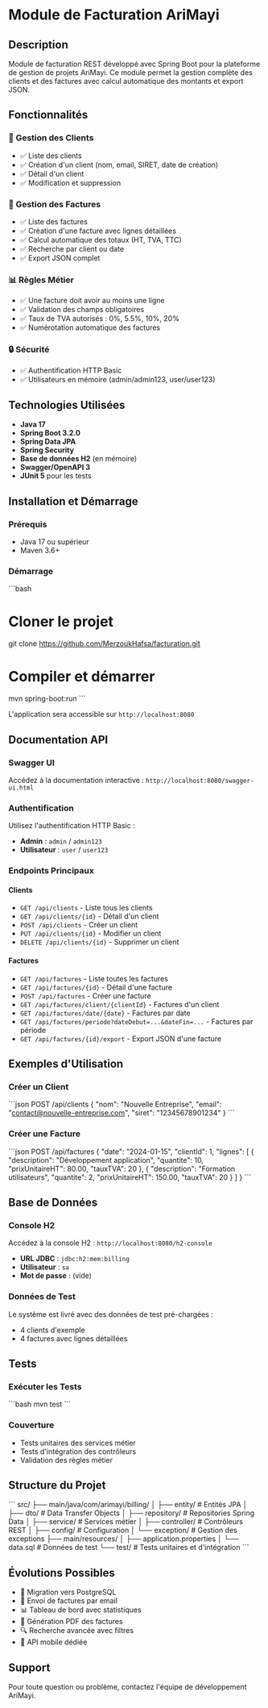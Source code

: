 # Module de Facturation AriMayi

## Description

Module de facturation REST développé avec Spring Boot pour la plateforme de gestion de projets AriMayi. Ce module permet la gestion complète des clients et des factures avec calcul automatique des montants et export JSON.

## Fonctionnalités

### 🏢 Gestion des Clients
- ✅ Liste des clients
- ✅ Création d'un client (nom, email, SIRET, date de création)
- ✅ Détail d'un client
- ✅ Modification et suppression

### 📄 Gestion des Factures
- ✅ Liste des factures
- ✅ Création d'une facture avec lignes détaillées
- ✅ Calcul automatique des totaux (HT, TVA, TTC)
- ✅ Recherche par client ou date
- ✅ Export JSON complet

### 📊 Règles Métier
- ✅ Une facture doit avoir au moins une ligne
- ✅ Validation des champs obligatoires
- ✅ Taux de TVA autorisés : 0%, 5.5%, 10%, 20%
- ✅ Numérotation automatique des factures

### 🔒 Sécurité
- ✅ Authentification HTTP Basic
- ✅ Utilisateurs en mémoire (admin/admin123, user/user123)

## Technologies Utilisées

- **Java 17**
- **Spring Boot 3.2.0**
- **Spring Data JPA**
- **Spring Security**
- **Base de données H2** (en mémoire)
- **Swagger/OpenAPI 3**
- **JUnit 5** pour les tests

## Installation et Démarrage

### Prérequis
- Java 17 ou supérieur
- Maven 3.6+

### Démarrage
\`\`\`bash
# Cloner le projet
git clone https://github.com/MerzoukHafsa/facturation.git

# Compiler et démarrer
mvn spring-boot:run
\`\`\`

L'application sera accessible sur `http://localhost:8080`

## Documentation API

### Swagger UI
Accédez à la documentation interactive : `http://localhost:8080/swagger-ui.html`

### Authentification
Utilisez l'authentification HTTP Basic :
- **Admin** : `admin` / `admin123`
- **Utilisateur** : `user` / `user123`

### Endpoints Principaux

#### Clients
- `GET /api/clients` - Liste tous les clients
- `GET /api/clients/{id}` - Détail d'un client
- `POST /api/clients` - Créer un client
- `PUT /api/clients/{id}` - Modifier un client
- `DELETE /api/clients/{id}` - Supprimer un client

#### Factures
- `GET /api/factures` - Liste toutes les factures
- `GET /api/factures/{id}` - Détail d'une facture
- `POST /api/factures` - Créer une facture
- `GET /api/factures/client/{clientId}` - Factures d'un client
- `GET /api/factures/date/{date}` - Factures par date
- `GET /api/factures/periode?dateDebut=...&dateFin=...` - Factures par période
- `GET /api/factures/{id}/export` - Export JSON d'une facture

## Exemples d'Utilisation

### Créer un Client
\`\`\`json
POST /api/clients
{
  "nom": "Nouvelle Entreprise",
  "email": "contact@nouvelle-entreprise.com",
  "siret": "12345678901234"
}
\`\`\`

### Créer une Facture
\`\`\`json
POST /api/factures
{
  "date": "2024-01-15",
  "clientId": 1,
  "lignes": [
    {
      "description": "Développement application",
      "quantite": 10,
      "prixUnitaireHT": 80.00,
      "tauxTVA": 20
    },
    {
      "description": "Formation utilisateurs",
      "quantite": 2,
      "prixUnitaireHT": 150.00,
      "tauxTVA": 20
    }
  ]
}
\`\`\`

## Base de Données

### Console H2
Accédez à la console H2 : `http://localhost:8080/h2-console`
- **URL JDBC** : `jdbc:h2:mem:billing`
- **Utilisateur** : `sa`
- **Mot de passe** : (vide)

### Données de Test
Le système est livré avec des données de test pré-chargées :
- 4 clients d'exemple
- 4 factures avec lignes détaillées

## Tests

### Exécuter les Tests
\`\`\`bash
mvn test
\`\`\`

### Couverture
- Tests unitaires des services métier
- Tests d'intégration des contrôleurs
- Validation des règles métier

## Structure du Projet

\`\`\`
src/
├── main/java/com/arimayi/billing/
│   ├── entity/          # Entités JPA
│   ├── dto/             # Data Transfer Objects
│   ├── repository/      # Repositories Spring Data
│   ├── service/         # Services métier
│   ├── controller/      # Contrôleurs REST
│   ├── config/          # Configuration
│   └── exception/       # Gestion des exceptions
├── main/resources/
│   ├── application.properties
│   └── data.sql         # Données de test
└── test/                # Tests unitaires et d'intégration
\`\`\`

## Évolutions Possibles

- 🔄 Migration vers PostgreSQL
- 📧 Envoi de factures par email
- 📊 Tableau de bord avec statistiques
- 🧾 Génération PDF des factures
- 🔍 Recherche avancée avec filtres
- 📱 API mobile dédiée

## Support

Pour toute question ou problème, contactez l'équipe de développement AriMayi.
